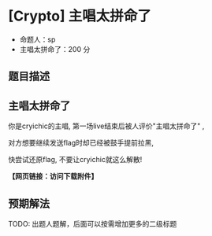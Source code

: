 # [Crypto] 主唱太拼命了

- 命题人：sp
- 主唱太拼命了：200 分

## 题目描述

<h2>主唱太拼命了</h2>
<p>你是cryichic的主唱, 第一场live结束后被人评价"主唱太拼命了" , </p>
<p>对方想要继续发送flag时却已经被鼓手提前拉黑, </p>
<p>快尝试还原flag, 不要让cryichic就这么解散!</p>

**【网页链接：访问下载附件】**

## 预期解法

TODO: 出题人题解，后面可以按需增加更多的二级标题